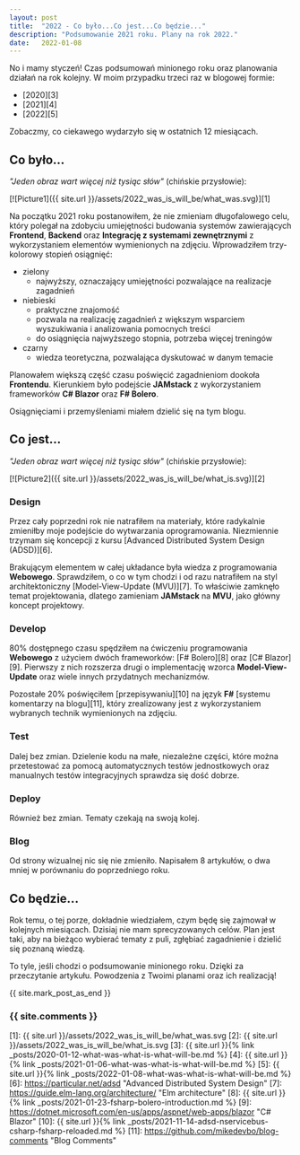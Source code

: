 ```yaml
---
layout: post
title:  "2022 - Co było...Co jest...Co będzie..."
description: "Podsumowanie 2021 roku. Plany na rok 2022."
date:   2022-01-08
---
```


No i mamy styczeń! Czas podsumowań minionego roku oraz planowania działań na rok kolejny. W moim przypadku trzeci raz w blogowej formie:

* [2020][3]
* [2021][4]
* [2022][5]

Zobaczmy, co ciekawego wydarzyło się w ostatnich 12 miesiącach.

## Co było...

*"Jeden obraz wart więcej niż tysiąc słów"* (chińskie przysłowie):

[![Picture1]({{ site.url }}/assets/2022_was_is_will_be/what_was.svg)][1]

Na początku 2021 roku postanowiłem, że nie zmieniam długofalowego celu, który polegał na zdobyciu umiejętności budowania systemów zawierających **Frontend**, **Backend** oraz **Integrację z systemami zewnętrznymi** z wykorzystaniem elementów wymienionych na zdjęciu. Wprowadziłem trzy-kolorowy stopień osiągnięć:

* zielony
    * najwyższy, oznaczający umiejętności pozwalające na realizacje zagadnień
* niebieski
    * praktyczne znajomość
    * pozwala na realizację zagadnień z większym wsparciem wyszukiwania i analizowania pomocnych treści
    * do osiągnięcia najwyższego stopnia, potrzeba więcej treningów 
* czarny
    * wiedza teoretyczna, pozwalająca dyskutować w danym temacie

Planowałem większą część czasu poświęcić zagadnieniom dookoła **Frontendu**. Kierunkiem było podejście **JAMstack** z wykorzystaniem frameworków **C# Blazor** oraz **F# Bolero**.

Osiągnięciami i przemyśleniami miałem dzielić się na tym blogu.

## Co jest...

*"Jeden obraz wart więcej niż tysiąc słów"* (chińskie przysłowie):

[![Picture2]({{ site.url }}/assets/2022_was_is_will_be/what_is.svg)][2]

### Design

Przez cały poprzedni rok nie natrafiłem na materiały, które radykalnie zmieniłby moje podejście do wytwarzania oprogramowania. Niezmiennie trzymam się koncepcji z kursu [Advanced Distributed System Design (ADSD)][6].

Brakującym elementem w całej układance była wiedza z programowania **Webowego**. Sprawdziłem, o co w tym chodzi i od razu natrafiłem na styl architektoniczny [Model-View-Update (MVU)][7]. To właściwie zamknęło temat projektowania, dlatego zamieniam **JAMstack** na **MVU**, jako główny koncept projektowy.

### Develop

80% dostępnego czasu spędziłem na ćwiczeniu programowania **Webowego** z użyciem dwóch frameworków: [F# Bolero][8] oraz [C# Blazor][9]. Pierwszy z nich rozszerza drugi o implementację wzorca **Model-View-Update** oraz wiele innych przydatnych mechanizmów.

Pozostałe 20% poświęciłem [przepisywaniu][10] na język **F#** [systemu komentarzy na blogu][11], który zrealizowany jest z wykorzystaniem wybranych technik wymienionych na zdjęciu.

### Test

Dalej bez zmian. Dzielenie kodu na małe, niezależne części, które można przetestować za pomocą automatycznych testów jednostkowych oraz manualnych testów integracyjnych sprawdza się dość dobrze.

### Deploy

Również bez zmian. Tematy czekają na swoją kolej.

### Blog

 Od strony wizualnej nic się nie zmieniło. Napisałem 8 artykułów, o dwa mniej w porównaniu do poprzedniego roku.

## Co będzie...

Rok temu, o tej porze, dokładnie wiedziałem, czym będę się zajmował w kolejnych miesiącach. Dzisiaj nie mam sprecyzowanych celów. Plan jest taki, aby na bieżąco wybierać tematy z puli, zgłębiać zagadnienie i dzielić się poznaną wiedzą.

To tyle, jeśli chodzi o podsumowanie minionego roku. Dzięki za przeczytanie artykułu. Powodzenia z Twoimi planami oraz ich realizacją!

{{ site.mark_post_as_end }}

### {{ site.comments }}

[1]: {{ site.url }}/assets/2022_was_is_will_be/what_was.svg
[2]: {{ site.url }}/assets/2022_was_is_will_be/what_is.svg
[3]: {{ site.url }}{% link _posts/2020-01-12-what-was-what-is-what-will-be.md %}
[4]: {{ site.url }}{% link _posts/2021-01-06-what-was-what-is-what-will-be.md %}
[5]: {{ site.url }}{% link _posts/2022-01-08-what-was-what-is-what-will-be.md %}
[6]: https://particular.net/adsd "Advanced Distributed System Design"
[7]: https://guide.elm-lang.org/architecture/ "Elm architecture"
[8]: {{ site.url }}{% link _posts/2021-01-23-fsharp-bolero-introduction.md %}
[9]: https://dotnet.microsoft.com/en-us/apps/aspnet/web-apps/blazor "C# Blazor"
[10]: {{ site.url }}{% link _posts/2021-11-14-adsd-nservicebus-csharp-fsharp-reloaded.md %}
[11]: https://github.com/mikedevbo/blog-comments "Blog Comments"

